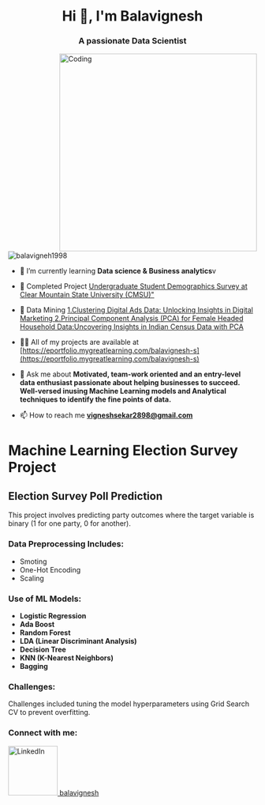 <h1 align="center">Hi 👋, I'm Balavignesh</h1>
<h3 align="center">A passionate Data Scientist</h3>

<img align="right" alt="Coding" width="400" src="https://cdn.dribbble.com/users/1162077/screenshots/3848914/programmer.gif">


<p align="left"> <img src="https://komarev.com/ghpvc/?username=balavigneh1998&label=Profile%20views&color=0e75b6&style=flat" alt="balavigneh1998" /> </p>

- 🌱 I’m currently learning **Data science & Business analytics**v

- 🔭 Completed Project [Undergraduate Student Demographics Survey at Clear Mountain State University (CMSU)"](https://docs.google.com/document/d/1ddTjvWrZj46L0tl49Ww5t1pTd2nrI--B/edit?usp=drive_link&ouid=113780203681202619786&rtpof=true&sd=true)

- 👯 Data Mining [1.Clustering Digital Ads Data: Unlocking Insights in Digital Marketing 2.Principal Component Analysis (PCA) for Female Headed Household Data:Uncovering Insights in Indian Census Data with PCA](https://docs.google.com/document/d/1ddTjvWrZj46L0tl49Ww5t1pTd2nrI--B/edit?usp=drive_link&ouid=113780203681202619786&rtpof=true&sd=true)

- 👨‍💻 All of my projects are available at [https://eportfolio.mygreatlearning.com/balavignesh-s](https://eportfolio.mygreatlearning.com/balavignesh-s)

- 💬 Ask me about **Motivated, team-work oriented and an entry-level data enthusiast passionate about helping businesses to succeed. Well-versed inusing Machine Learning models and Analytical techniques to identify the fine points of data.**

- 📫 How to reach me **vigneshsekar2898@gmail.com**

# Machine Learning Election Survey Project
## Election Survey Poll Prediction

This project involves predicting party outcomes where the target variable is binary (1 for one party, 0 for another).

### Data Preprocessing Includes:

- Smoting
- One-Hot Encoding
- Scaling

### Use of ML Models:

- **Logistic Regression**
- **Ada Boost**
- **Random Forest**
- **LDA (Linear Discriminant Analysis)**
- **Decision Tree**
- **KNN (K-Nearest Neighbors)**
- **Bagging**

### Challenges:
Challenges included tuning the model hyperparameters using Grid Search CV to prevent overfitting.

<h3 align="left">Connect with me:</h3>
<p align="left">
  <a href="https://www.linkedin.com/in/bala-vignesh-934aa8173/" target="_blank">
    <img src="https://edigitalagency.com.au/wp-content/uploads/linkedin-logo-gif-funny-man-suitcase.gif" alt="LinkedIn" width="100" height="100"/>
    balavignesh
  </a>
</p>


